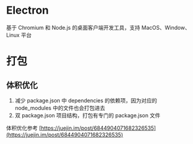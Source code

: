 # Electron

基于 Chromium 和 Node.js 的桌面客户端开发工具，支持 MacOS、Window、Linux 平台

# 打包

## 体积优化

1. 减少 package.json 中 dependencies 的依赖项，因为对应的 node_modules 中的文件也会打包进去
2. 双 package.json 项目结构，打包有专门的 package.json 文件

体积优化参考 [https://juejin.im/post/6844904071682326535](https://juejin.im/post/6844904071682326535)